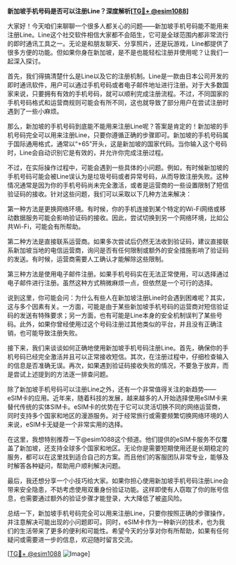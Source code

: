 **新加坡手机号码是否可以注册Line？深度解析[[TG💪+ @esim1088](https://t.me/s/esim1088)]**

大家好！今天咱们来聊聊一个很多人都关心的问题——新加坡手机号码能不能用来注册Line。Line这个社交软件相信大家都不会陌生，它可是全球范围内都非常流行的即时通讯工具之一。无论是和朋友聊天、分享照片，还是玩游戏，Line都提供了很多方便的功能。但如果你身在新加坡，是不是也能轻松注册并使用呢？让我们一起深入探讨。

首先，我们得搞清楚什么是Line以及它的注册机制。Line是一款由日本公司开发的即时通讯软件，用户可以通过手机号码或者电子邮件地址进行注册。对于大多数国家来说，只要拥有有效的手机号码，就可以顺利完成注册流程。不过，不同国家的手机号码格式和运营商规则可能会有所不同，这也就导致了部分用户在尝试注册时遇到了一些小麻烦。

那么，新加坡的手机号码到底能不能用来注册Line呢？答案是肯定的！新加坡的手机号码完全可以用来注册Line，只要你遵循正确的步骤即可。新加坡的手机号码属于国际通用格式，通常以“+65”开头，这是新加坡的国家代码。当你输入这个号码时，Line会自动识别它是有效的，并允许你完成注册过程。

不过，在实际操作过程中，可能会遇到一些具体的小问题。例如，有时候新加坡的手机号码可能会被Line误认为是垃圾号码或者异常号码，从而导致注册失败。这种情况通常是因为你的手机号码尚未完全激活，或者是运营商的一些设置限制了短信验证码的接收。针对这些问题，我们可以采取以下几种方法来解决：

第一种方法是更换网络环境。有时候，你的手机连接到某个特定的Wi-Fi网络或移动数据服务可能会影响验证码的接收。因此，尝试切换到另一个网络环境，比如公共Wi-Fi，可能会有所帮助。

第二种方法是直接联系运营商。如果多次尝试后仍然无法收到验证码，建议直接联系新加坡当地的电信运营商，询问是否有任何限制或额外的安全措施影响了验证码的发送。有时候，运营商需要人工确认才能解除这些限制。

第三种方法是使用电子邮件注册。如果手机号码实在无法正常使用，可以选择通过电子邮件进行注册。虽然这种方式稍微麻烦一点，但依然是一个可行的选择。

说到这里，你可能会问：为什么有些人在新加坡注册Line时会遇到困难呢？其实，这与多个因素有关。一方面，可能是由于某些新加坡手机号码的运营商对短信验证码的发送有特殊要求；另一方面，也有可能是Line本身的安全机制误判了某些号码。此外，如果你曾经使用过这个号码注册过其他类似的平台，并且没有正确注销，也可能导致注册失败。

接下来，我们来谈谈如何正确地使用新加坡手机号码注册Line。首先，确保你的手机号码已经完全激活并且可以正常接收短信。其次，在注册过程中，仔细检查输入的信息是否准确无误。再次，如果遇到验证码接收失败的情况，不要急于放弃，而是尝试上述提到的方法逐一排查问题。

除了新加坡手机号码可以注册Line之外，还有一个非常值得关注的新趋势——eSIM卡的应用。近年来，随着科技的发展，越来越多的人开始选择使用eSIM卡来替代传统的实体SIM卡。eSIM卡的优势在于它可以灵活切换不同的网络运营商，同时支持多个国家和地区的漫游服务。对于经常旅行或需要频繁切换网络环境的人来说，eSIM卡无疑是一个非常实用的选择。

在这里，我想特别推荐一下@esim1088这个频道。他们提供的eSIM卡服务不仅覆盖了新加坡，还支持全球多个国家和地区。无论你是需要短期使用还是长期稳定的服务，都可以在这里找到适合自己的方案。而且他们的客服团队非常专业，能够及时解答各种疑问，帮助用户顺利解决问题。

最后，我还想分享一个小技巧给大家。如果你担心使用新加坡手机号码注册Line会带来安全隐患，不妨考虑使用双重身份验证功能。这样即使有人窃取了你的账号信息，也需要通过额外的验证步骤才能登录，大大降低了被盗风险。

总结一下，新加坡手机号码完全可以用来注册Line，只要你按照正确的步骤操作，并注意解决可能出现的小问题即可。同时，eSIM卡作为一种新兴的技术，也为我们的生活带来了更多的便利和可能性。希望今天的分享对你有所帮助，如果有任何疑问或需要进一步的信息，欢迎随时留言交流。

[[TG💪+ @esim1088](https://t.me/s/esim1088) ![Image](https://i.postimg.cc/4NQfJmqS/Snipaste-2025-05-13-00-14-12.png)]